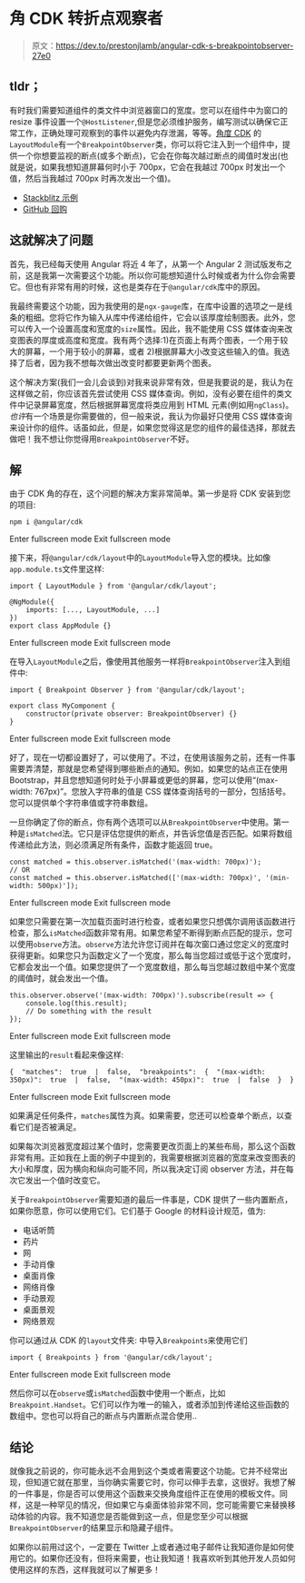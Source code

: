# 角 CDK 转折点观察者

> 原文：<https://dev.to/prestonjlamb/angular-cdk-s-breakpointobserver-27e0>

## tldr；

有时我们需要知道组件的类文件中浏览器窗口的宽度。您可以在组件中为窗口的 resize 事件设置一个`@HostListener`,但是您必须维护服务，编写测试以确保它正常工作，正确处理可观察到的事件以避免内存泄漏，等等。[角度 CDK](https://material.angular.io/cdk/categories) 的`LayoutModule`有一个`BreakpointObserver`类，你可以将它注入到一个组件中，提供一个你想要监视的断点(或多个断点)，它会在你每次越过断点的阈值时发出(也就是说，如果我想知道屏幕何时小于 700px，它会在我越过 700px 时发出一个值，然后当我越过 700px 时再次发出一个值)。

*   [Stackblitz 示例](https://stackblitz.com/edit/pjlamb12-breakpoint-observer-demo)
*   [GitHub 回购](https://github.com/pjlamb12/breakpoint-observer-demo)

## 这就解决了问题

首先，我已经每天使用 Angular 将近 4 年了，从第一个 Angular 2 测试版发布之前，这是我第一次需要这个功能。所以你可能想知道什么时候或者为什么你会需要它。但也有非常有用的时候，这也是类存在于`@angular/cdk`库中的原因。

我最终需要这个功能，因为我使用的是`ngx-gauge`库，在库中设置的选项之一是线条的粗细。您将它作为输入从库中传递给组件，它会以该厚度绘制图表。此外，您可以传入一个设置高度和宽度的`size`属性。因此，我不能使用 CSS 媒体查询来改变图表的厚度或高度和宽度。我有两个选择:1)在页面上有两个图表，一个用于较大的屏幕，一个用于较小的屏幕，或者 2)根据屏幕大小改变这些输入的值。我选择了后者，因为我不想每次做出改变时都要更新两个图表。

这个解决方案(我们一会儿会谈到)对我来说非常有效，但是我要说的是，我认为在这样做之前，你应该首先尝试使用 CSS 媒体查询。例如，没有必要在组件的类文件中记录屏幕宽度，然后根据屏幕宽度将类应用到 HTML 元素(例如用`ngClass`)。*也许*有一个场景是你需要做的，但一般来说，我认为你最好只使用 CSS 媒体查询来设计你的组件。话虽如此，但是，如果您觉得这是您的组件的最佳选择，那就去做吧！我不想让你觉得用`BreakpointObserver`不好。

## 解

由于 CDK 角的存在，这个问题的解决方案非常简单。第一步是将 CDK 安装到您的项目:

```
npm i @angular/cdk 
```

Enter fullscreen mode Exit fullscreen mode

接下来，将`@angular/cdk/layout`中的`LayoutModule`导入您的模块。比如像`app.module.ts`文件里这样:

```
import { LayoutModule } from '@angular/cdk/layout';

@NgModule({
    imports: [..., LayoutModule, ...]
})
export class AppModule {} 
```

Enter fullscreen mode Exit fullscreen mode

在导入`LayoutModule`之后，像使用其他服务一样将`BreakpointObserver`注入到组件中:

```
import { Breakpoint Observer } from '@angular/cdk/layout';

export class MyComponent {
    constructor(private observer: BreakpointObserver) {}
} 
```

Enter fullscreen mode Exit fullscreen mode

好了，现在一切都设置好了，可以使用了。不过，在使用该服务之前，还有一件事需要弄清楚，那就是您希望得到哪些断点的通知。例如，如果您的站点正在使用 Bootstrap，并且您想知道何时处于小屏幕或更低的屏幕，您可以使用“(max-width: 767px)”。您放入字符串的值是 CSS 媒体查询括号的一部分，包括括号。您可以提供单个字符串值或字符串数组。

一旦你确定了你的断点，你有两个选项可以从`BreakpointObserver`中使用。第一种是`isMatched`法。它只是评估您提供的断点，并告诉您值是否匹配。如果将数组传递给此方法，则必须满足所有条件，函数才能返回 true。

```
const matched = this.observer.isMatched('(max-width: 700px)');
// OR
const matched = this.observer.isMatched(['(max-width: 700px)', '(min-width: 500px)']); 
```

Enter fullscreen mode Exit fullscreen mode

如果您只需要在第一次加载页面时进行检查，或者如果您只想偶尔调用该函数进行检查，那么`isMatched`函数非常有用。如果您希望不断得到断点匹配的提示，您可以使用`observe`方法。`observe`方法允许您订阅并在每次窗口通过您定义的宽度时获得更新。如果您只为函数定义了一个宽度，那么每当您超过或低于这个宽度时，它都会发出一个值。如果您提供了一个宽度数组，那么每当您越过数组中某个宽度的阈值时，就会发出一个值。

```
this.observer.observe('(max-width: 700px)').subscribe(result => {
    console.log(this.result);
    // Do something with the result
}); 
```

Enter fullscreen mode Exit fullscreen mode

这里输出的`result`看起来像这样:

```
{  "matches":  true  |  false,  "breakpoints":  {  "(max-width: 350px)":  true  |  false,  "(max-width: 450px)":  true  |  false  }  } 
```

Enter fullscreen mode Exit fullscreen mode

如果满足任何条件，`matches`属性为真。如果需要，您还可以检查单个断点，以查看它们是否被满足。

如果每次浏览器宽度超过某个值时，您需要更改页面上的某些布局，那么这个函数非常有用。正如我在上面的例子中提到的，我需要根据浏览器的宽度来改变图表的大小和厚度，因为横向和纵向可能不同，所以我决定订阅 observer 方法，并在每次它发出一个值时改变它。

关于`BreakpointObserver`需要知道的最后一件事是，CDK 提供了一些内置断点，如果你愿意，你可以使用它们。它们基于 Google 的材料设计规范，值为:

*   电话听筒
*   药片
*   网
*   手动肖像
*   桌面肖像
*   网络肖像
*   手动景观
*   桌面景观
*   网络景观

你可以通过从 CDK 的`layout`文件夹:
中导入`Breakpoints`来使用它们

```
import { Breakpoints } from '@angular/cdk/layout'; 
```

Enter fullscreen mode Exit fullscreen mode

然后你可以在`observe`或`isMatched`函数中使用一个断点，比如`Breakpoint.Handset`。它们可以作为唯一的输入，或者添加到传递给这些函数的数组中。您也可以将自己的断点与内置断点混合使用..

## 结论

就像我之前说的，你可能永远不会用到这个类或者需要这个功能。它并不经常出现，但知道它就在那里，当你确实需要它时，你可以伸手去拿，这很好。我想了解的一件事是，你是否可以使用这个函数来交换角度组件正在使用的模板文件。同样，这是一种罕见的情况，但如果它与桌面体验非常不同，您可能需要它来替换移动体验的内容。我不知道您是否能做到这一点，但是您至少可以根据`BreakpointObserver`的结果显示和隐藏子组件。

如果你以前用过这个，一定要在 Twitter 上或者通过电子邮件让我知道你是如何使用它的。如果你还没有，但将来需要，也让我知道！我喜欢听到其他开发人员如何使用这样的东西，这样我就可以了解更多！